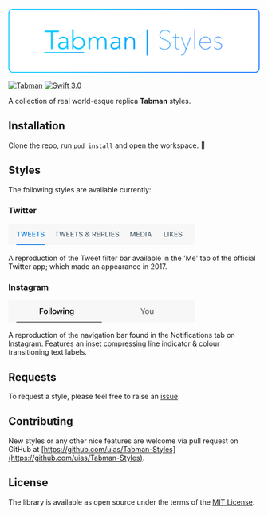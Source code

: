 <p align="center">
    <img src="Artwork/logo.png" width="890" alt="Tabman"/>
</p>

[![Tabman](https://img.shields.io/badge/Tabman-v0.5.1-135389.svg?style=flat)](https://github.com/uias/Tabman/releases/tag/0.5.1)
[![Swift 3.0](https://img.shields.io/badge/Swift-3.0-orange.svg?style=flat)](https://developer.apple.com/swift/)



A collection of real world-esque replica **Tabman** styles.

## Installation

Clone the repo, run `pod install` and open the workspace. 🍻

## Styles
The following styles are available currently:

### Twitter

<p align="left">
    <img src="Artwork/styles/twitter-me.png" width="375" alt="Twitter-Me"/>

A reproduction of the Tweet filter bar available in the 'Me' tab of the official Twitter app; which made an appearance in 2017.

### Instagram

<p align="left">
    <img src="Artwork/styles/instagram-notifications.png" width="375" alt="Instagram-Notifications"/>

A reproduction of the navigation bar found in the Notifications tab on Instagram. Features an inset compressing line indicator & colour transitioning text labels.

## Requests
To request a style, please feel free to raise an [issue](https://github.com/uias/Tabman-Styles/issues/new).

## Contributing
New styles or any other nice features are welcome via pull request on GitHub at [https://github.com/uias/Tabman-Styles](https://github.com/uias/Tabman-Styles).

## License
The library is available as open source under the terms of the [MIT License](http://opensource.org/licenses/MIT).

